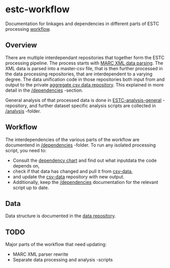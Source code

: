 # estc-workflow
Documentation for linkages and dependencies in different parts of ESTC processing [workflow](#workflow).

## Overview
There are multiple interdependant repositories that together form the ESTC processing pipeline. The process starts with [MARC XML data parsing](https://github.com/COMHIS/MARCdata). The XML data is parsed into a master-csv file, that is then further processed in the data processing repositories, that are interdependent to a varying degree. The data unification code in those repositories both input from and output to the private [aggregate csv data repository](https://github.com/COMHIS/estc-data-private). This explained in more detail in the [/dependencies](./dependencies) -section.

General analysis of that processed data is done in [ESTC-analysis-general](https://github.com/COMHIS/estc-analysis-general) -repository, and further dataset specific analysis scripts are collected in [/analysis](./analysis/analysis_scripts.md) -folder.

## Workflow
The interdependencies of the various parts of the workflow are documentend in [/dependencies](./dependencies) -folder. To run any isolated processing script, you need to:
* Consult the [dependency chart](./dependencies/dependency_chart.png) and find out what inputdata the code depends on,
* check if that data has changed and pull it from [csv-data](https://github.com/COMHIS/estc-data-private),
* and update the [csv-data](https://github.com/COMHIS/estc-data-private) repository with new output.
* Additionally, keep the [/dependencies](./dependencies/dependencies.md) documentation for the relevant script up to date.

## Data
Data structure is documented in the [data repository](https://github.com/COMHIS/estc-data-private). 

## TODO
Major parts of the workflow that need updating:
* MARC XML parser rewrite
* Separate data processing and analysis -scripts

